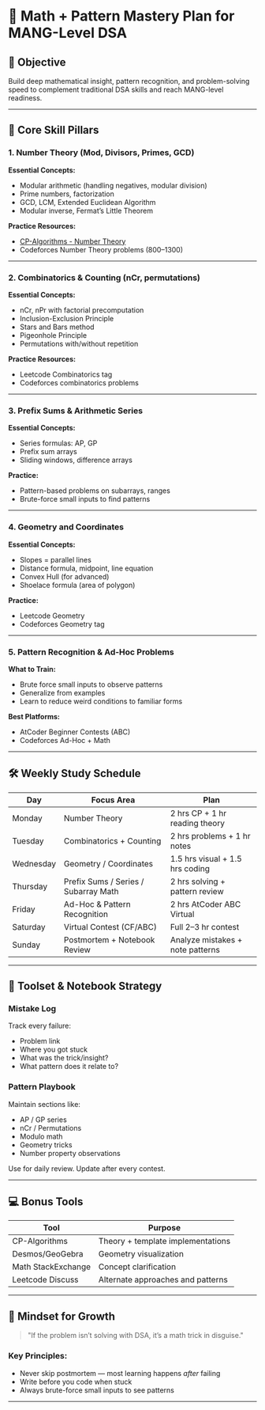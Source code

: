 # 📘 Math + Pattern Mastery Plan for MANG-Level DSA

## 🧠 Objective

Build deep mathematical insight, pattern recognition, and problem-solving speed to complement traditional DSA skills and reach MANG-level readiness.

---

## 🎯 Core Skill Pillars

### 1. Number Theory (Mod, Divisors, Primes, GCD)

**Essential Concepts:**

* Modular arithmetic (handling negatives, modular division)
* Prime numbers, factorization
* GCD, LCM, Extended Euclidean Algorithm
* Modular inverse, Fermat’s Little Theorem

**Practice Resources:**

* [CP-Algorithms - Number Theory](https://cp-algorithms.com/algebra/)
* Codeforces Number Theory problems (800–1300)

---

### 2. Combinatorics & Counting (nCr, permutations)

**Essential Concepts:**

* nCr, nPr with factorial precomputation
* Inclusion-Exclusion Principle
* Stars and Bars method
* Pigeonhole Principle
* Permutations with/without repetition

**Practice Resources:**

* Leetcode Combinatorics tag
* Codeforces combinatorics problems

---

### 3. Prefix Sums & Arithmetic Series

**Essential Concepts:**

* Series formulas: AP, GP
* Prefix sum arrays
* Sliding windows, difference arrays

**Practice:**

* Pattern-based problems on subarrays, ranges
* Brute-force small inputs to find patterns

---

### 4. Geometry and Coordinates

**Essential Concepts:**

* Slopes = parallel lines
* Distance formula, midpoint, line equation
* Convex Hull (for advanced)
* Shoelace formula (area of polygon)

**Practice:**

* Leetcode Geometry
* Codeforces Geometry tag

---

### 5. Pattern Recognition & Ad-Hoc Problems

**What to Train:**

* Brute force small inputs to observe patterns
* Generalize from examples
* Learn to reduce weird conditions to familiar forms

**Best Platforms:**

* AtCoder Beginner Contests (ABC)
* Codeforces Ad-Hoc + Math

---

## 🛠️ Weekly Study Schedule

| Day       | Focus Area                           | Plan                             |
| --------- | ------------------------------------ | -------------------------------- |
| Monday    | Number Theory                        | 2 hrs CP + 1 hr reading theory   |
| Tuesday   | Combinatorics + Counting             | 2 hrs problems + 1 hr notes      |
| Wednesday | Geometry / Coordinates               | 1.5 hrs visual + 1.5 hrs coding  |
| Thursday  | Prefix Sums / Series / Subarray Math | 2 hrs solving + pattern review   |
| Friday    | Ad-Hoc & Pattern Recognition         | 2 hrs AtCoder ABC Virtual        |
| Saturday  | Virtual Contest (CF/ABC)             | Full 2–3 hr contest              |
| Sunday    | Postmortem + Notebook Review         | Analyze mistakes + note patterns |

---

## 📓 Toolset & Notebook Strategy

### Mistake Log

Track every failure:

* Problem link
* Where you got stuck
* What was the trick/insight?
* What pattern does it relate to?

### Pattern Playbook

Maintain sections like:

* AP / GP series
* nCr / Permutations
* Modulo math
* Geometry tricks
* Number property observations

Use for daily review. Update after every contest.

---

## 💻 Bonus Tools

| Tool               | Purpose                           |
| ------------------ | --------------------------------- |
| CP-Algorithms      | Theory + template implementations |
| Desmos/GeoGebra    | Geometry visualization            |
| Math StackExchange | Concept clarification             |
| Leetcode Discuss   | Alternate approaches and patterns |

---

## 🧘 Mindset for Growth

> "If the problem isn’t solving with DSA, it’s a math trick in disguise."

### Key Principles:

* Never skip postmortem — most learning happens *after* failing
* Write before you code when stuck
* Always brute-force small inputs to see patterns

---